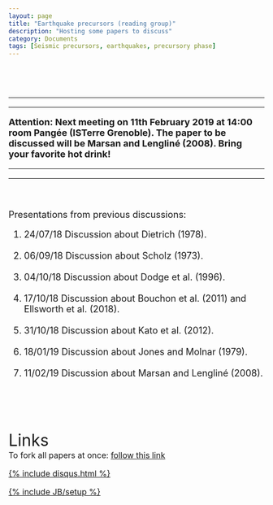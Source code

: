 ```yaml
---
layout: page
title: "Earthquake precursors (reading group)"
description: "Hosting some papers to discuss"
category: Documents
tags: [Seismic precursors, earthquakes, precursory phase]
---
```


<font size="4">
<p align="justify">
<br>
<br>
<hr>
<hr>
<b>Attention: Next meeting on 11th February 2019 at 14:00 room Pangée (ISTerre Grenoble). The paper to be discussed will be Marsan and Lengliné (2008). Bring your favorite hot drink!</b> <em><a href="https://github.com/hugosanrocks/hugosanrocks.github.com/blob/master/_pdf/Marsan_2008_SCI.pdf"><img src="http://hugosanrocks.github.io/assets/img/coffee.png" alt="" width="15" height="16" border="0"></a></em>
<hr>
<hr>
<br>
<br>
Presentations from previous discussions:
</p>
<ol>
  <li>24/07/18 Discussion about Dietrich (1978). <em><a href="https://github.com/hugosanrocks/hugosanrocks.github.com/blob/master/_pdf/meetings/dietrich_1978_24_07_18/Meeting_24-07-18.pdf"><img src="http://hugosanrocks.github.io/assets/img/pdf_image.jpg" alt="" width="15" height="16" border="0"></a></em></li>
  <br>
  <li>06/09/18 Discussion about Scholz (1973). <em><a href="https://github.com/hugosanrocks/hugosanrocks.github.com/blob/master/_pdf/meetings/scholz_1973_6_10_18/01_Scholz_1973.pdf"><img src="http://hugosanrocks.github.io/assets/img/pdf_image.jpg" alt="" width="15" height="16" border="0"></a></em></li>
  <br>
  <li>04/10/18 Discussion about Dodge et al. (1996). <em><a href="https://github.com/hugosanrocks/hugosanrocks.github.com/blob/master/_pdf/meetings/Dodge_1996_4_10_18/Reading_groupe_4-10-18.pptx"><img src="http://hugosanrocks.github.io/assets/img/pdf_image.jpg" alt="" width="15" height="16" border="0"></a></em></li>
  <br>
  <li>17/10/18 Discussion about Bouchon et al. (2011) and Ellsworth et al. (2018). <em><a href="https://github.com/hugosanrocks/hugosanrocks.github.com/blob/master/_pdf/meetings/Bouchon_Ellsworth_17_10_18/Bouchon_Ellsworth_17-10-18.pdf"><img src="http://hugosanrocks.github.io/assets/img/pdf_image.jpg" alt="" width="15" height="16" border="0"></a></em></li>
  <br>
  <li>31/10/18 Discussion about Kato et al. (2012). <em><a href="https://github.com/hugosanrocks/hugosanrocks.github.com/blob/master/_pdf/meetings/Kato_2012_31_10_18/Kato_31-10-18.pdf"><img src="http://hugosanrocks.github.io/assets/img/pdf_image.jpg" alt="" width="15" height="16" border="0"></a></em></li>
  <br>
  <li>18/01/19 Discussion about Jones and Molnar (1979). <em><a href="https://github.com/hugosanrocks/hugosanrocks.github.com/blob/master/_pdf/meetings/Jones_Molnar_1979_18_01_19/Jones_Molnar_1979_18_01_19.pdf"><img src="http://hugosanrocks.github.io/assets/img/pdf_image.jpg" alt="" width="15" height="16" border="0"></a></em></li>
  <br>
  <li>11/02/19 Discussion about Marsan and Lengliné (2008). <em><a href="https://github.com/hugosanrocks/hugosanrocks.github.com/blob/master/_pdf/meetings/Marsan_2008_11_02_19/Marsan_2008_11_02_19.pdf"><img src="http://hugosanrocks.github.io/assets/img/pdf_image.jpg" alt="" width="15" height="16" border="0"></a></em></li>
  <br>
</ol>
<br>
<br>
<font size="6">Links
<br>
<font size="3">
To fork all papers at once: <a href="https://github.com/hugosanrocks/hugosanrocks.github.com/blob/master/_pdf/"> follow this link

{% include disqus.html %}

{% include JB/setup %}
